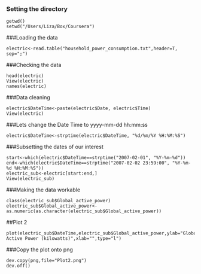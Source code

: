 ### Setting the directory
```require(foreign)
getwd()
setwd("/Users/Liza/Box/Coursera")
```
###Loading the data
```
electric<-read.table("household_power_consumption.txt",header=T, sep=";")
```
###Checking the data
```
head(electric)
View(electric)
names(electric)
```
###Data cleaning
```
electric$DateTime<-paste(electric$Date, electric$Time)
View(electric)
```
###Lets change the Date Time to yyyy-mm-dd hh:mm:ss
```
electric$DateTime<-strptime(electric$DateTime, "%d/%m/%Y %H:%M:%S")
```
###Subsetting the dates of our interest
```
start<-which(electric$DateTime==strptime("2007-02-01", "%Y-%m-%d"))
end<-which(electric$DateTime==strptime("2007-02-02 23:59:00", "%Y-%m-%d %H:%M:%S"))
electric_sub<-electric[start:end,]
View(electric_sub)
```
###Making the data workable
```
class(electric_sub$Global_active_power)
electric_sub$Global_active_power<-as.numeric(as.character(electric_sub$Global_active_power))
```
##Plot 2
```
plot(electric_sub$DateTime,electric_sub$Global_active_power,ylab="Global Active Power (kilowatts)",xlab="",type="l")
```
###Copy the plot onto png
```
dev.copy(png,file="Plot2.png")
dev.off()
```
